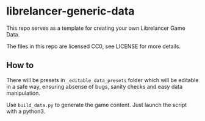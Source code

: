 # librelancer-generic-data

This repo serves as a template for creating your own Librelancer Game Data.

The files in this repo are licensed CC0, see LICENSE for more details.

## How to

There will be presets in `_editable_data_presets` folder which will be editable
in a safe way, ensuring absense of bugs, sanity checks and easy data manipulation.

Use `build_data.py` to generate the game content. Just launch the script with 
a python3.
